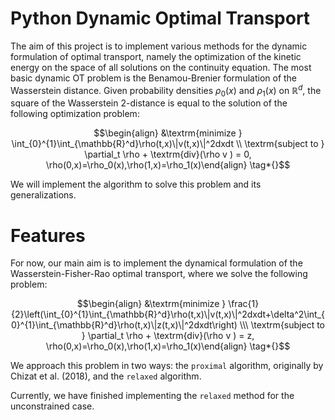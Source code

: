 # Python Dynamic Optimal Transport

The aim of this project is to implement various methods for the dynamic formulation of optimal transport, namely the optimization of the kinetic energy on the space of all solutions on the continuity equation. The most basic dynamic OT problem is the Benamou-Brenier formulation of the Wasserstein distance. Given probability densities $\rho_0(x)$ and $\rho_1(x)$ on $\mathbb{R}^d$, the square of the Wasserstein 2-distance is equal to the solution of the following optimization problem:

$$\begin{align} &\textrm{minimize } \int_{0}^{1}\int_{\mathbb{R}^d}\rho(t,x)\|v(t,x)\|^2dxdt \\ \textrm{subject to } \partial_t \rho + \textrm{div}(\rho v ) = 0, \rho(0,x)=\rho_0(x),\rho(1,x)=\rho_1(x)\end{align} \tag*{}$$

We will implement the algorithm to solve this problem and its generalizations.

# Features

For now, our main aim is to implement the dynamical formulation of the Wasserstein-Fisher-Rao optimal transport, where we solve the following problem:

$$\begin{align} &\textrm{minimize } \frac{1}{2}\left(\int_{0}^{1}\int_{\mathbb{R}^d}\rho(t,x)\|v(t,x)\|^2dxdt+\delta^2\int_{0}^{1}\int_{\mathbb{R}^d}\rho(t,x)\|z(t,x)\|^2dxdt\right) \\\ \textrm{subject to } \partial_t \rho + \textrm{div}(\rho v ) = z, \rho(0,x)=\rho_0(x),\rho(1,x)=\rho_1(x)\end{align} \tag*{}$$

We approach this problem in two ways: the `proximal` algorithm, originally by Chizat et al. (2018), and the `relaxed` algorithm.

Currently, we have finished implementing the `relaxed` method for the unconstrained case. 
